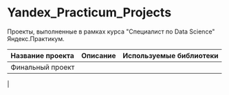 # Yandex_Practicum_Projects
Проекты, выполненные в рамках курса "Специалист по Data Science" Яндекс.Практикум.

|Название проекта|Описание|Используемые библиотеки|
|:---------------|:-------|:----------------------|
|Финальный проект|
|






